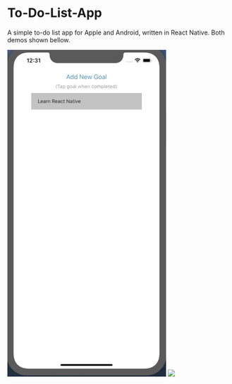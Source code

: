# To-Do-List-App
A simple to-do list app for Apple and Android, written in React Native. Both demos shown bellow.


![](iphone.gif)
![](Android.gif)
